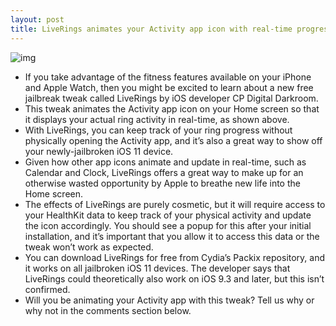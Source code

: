 ```yaml
---
layout: post
title: LiveRings animates your Activity app icon with real-time progress
---
```

![img](http://media.idownloadblog.com/wp-content/uploads/2018/07/LiveRings.jpg)
* If you take advantage of the fitness features available on your iPhone and Apple Watch, then you might be excited to learn about a new free jailbreak tweak called LiveRings by iOS developer CP Digital Darkroom.
* This tweak animates the Activity app icon on your Home screen so that it displays your actual ring activity in real-time, as shown above.
* With LiveRings, you can keep track of your ring progress without physically opening the Activity app, and it’s also a great way to show off your newly-jailbroken iOS 11 device.
* Given how other app icons animate and update in real-time, such as Calendar and Clock, LiveRings offers a great way to make up for an otherwise wasted opportunity by Apple to breathe new life into the Home screen.
* The effects of LiveRings are purely cosmetic, but it will require access to your HealthKit data to keep track of your physical activity and update the icon accordingly. You should see a popup for this after your initial installation, and it’s important that you allow it to access this data or the tweak won’t work as expected.
* You can download LiveRings for free from Cydia’s Packix repository, and it works on all jailbroken iOS 11 devices. The developer says that LiveRings could theoretically also work on iOS 9.3 and later, but this isn’t confirmed.
* Will you be animating your Activity app with this tweak? Tell us why or why not in the comments section below.

